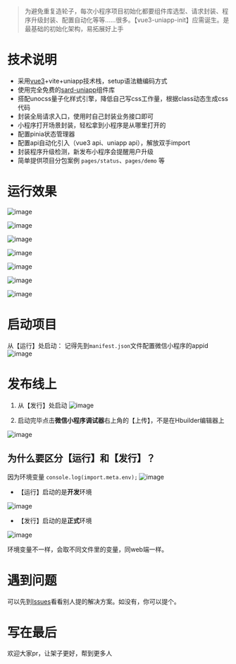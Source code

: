 > 为避免重复造轮子，每次小程序项目初始化都要组件库选型、请求封装、程序升级封装、配置自动化等等......很多。【vue3-uniapp-init】应需诞生。是最基础的初始化架构，易拓展好上手



# 技术说明

- 采用[vue3](https://cn.vuejs.org/)+vite+uniapp技术栈，setup语法糖编码方式
- 使用完全免费的[sard-uniapp](https://sutras.gitee.io/sard-uniapp-docs/#/)组件库
- 搭配unocss量子化样式引擎，降低自己写css工作量，根据class动态生成css代码
- 封装全局请求入口，使用时自己封装业务接口即可
- 小程序打开场景封装，轻松拿到小程序是从哪里打开的
- 配置pinia状态管理器
- 配置api自动化引入（vue3 api、uniapp api），解放双手import
- 封装程序升级检测，新发布小程序会提醒用户升级
- 简单提供项目分包案例 `pages/status`、`pages/demo` 等



# 运行效果

![image](https://github.com/user-attachments/assets/02b574c0-c787-401f-9f49-d4ec7dd19b7c)


![image](https://github.com/user-attachments/assets/b0901b0b-4ba1-468e-b5ed-d3bbe9fff6f7)



![image](https://github.com/user-attachments/assets/f6932263-4118-4f10-a5d8-652a082b20a8)



![image](https://github.com/user-attachments/assets/a2c32918-22ee-40fb-9b36-ac85c450a909)



![image](https://github.com/user-attachments/assets/4e671ce9-0afa-4098-8764-7e590ad8e94a)



![image](https://github.com/user-attachments/assets/bcbe93be-df3f-495d-ae55-4f24d004caaf)


![image](https://github.com/user-attachments/assets/cff2c0f7-3b2d-401e-9e9c-b1cee9f8fce3)















# 启动项目

从【运行】处启动：
记得先到`manifest.json`文件配置微信小程序的appid
![image](https://github.com/user-attachments/assets/af2086fc-f720-42e3-941b-5fc3571cfd00)




# 发布线上

1. 从【发行】处启动
![image](https://github.com/user-attachments/assets/4beb0c43-64d7-4174-aeab-a795a3236b1c)





2. 启动完毕点击**微信小程序调试器**右上角的【上传】，不是在Hbuilder编辑器上

![image](https://github.com/user-attachments/assets/77ed1a7d-62a1-48bc-80a0-6d5f6756d5ed)




## 为什么要区分【运行】和【发行】？

因为环境变量 ` console.log(import.meta.env); `
![image](https://github.com/user-attachments/assets/dc39bfcb-1a3d-4fe8-b8a3-69dd2df5a6f6)





- 【运行】启动的是**开发**环境

![image](https://github.com/user-attachments/assets/1b5e20e7-8c0d-4022-a04f-6608a86f6363)




- 【发行】启动的是**正式**环境

![image](https://github.com/user-attachments/assets/f2a5015a-3bc2-43de-9a8c-ae83abea103b)


环境变量不一样，会取不同文件里的变量，同web端一样。



# 遇到问题

可以先到[Issues](https://github.com/open-frame/uniapp-init/issues)看看别人提的解决方案。如没有，你可以提个。





# 写在最后

欢迎大家pr，让架子更好，帮到更多人



